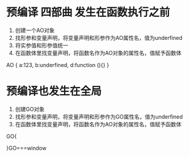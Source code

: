 # 预编译 四部曲 发生在函数执行之前
1. 创建一个AO对象
2. 找形参和变量声明，将变量声明和形参作为AO属性名，值为underfined
3. 将实参值和形参值统一
4. 在函数体里找变量声明，将函数名作为AO对象的属性名，值赋予函数体

AO {
    a:123,
    b:underfined,
    d:function (){}
}

# 预编译也发生在全局
1. 创建GO对象
2. 找形参和变量声明，将变量声明和形参作为GO属性名，值为underfined
3. 在函数体里找变量声明，将函数名作为AO对象的属性名，值赋予函数体

GO{

}GO===window